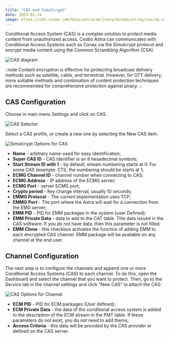 ```yaml
---
title: "CAS and Simulcrypt"
date: 2023-02-24
image: https://cdn.cesbo.com/help/astra/delivery/broadcasting/cas/og-image.png
---
```


Conditional Access System (CAS) is a complex solution to protect media content from unauthorized access. Cesbo Astra can communicates with Conditional Access Systems such as Conax via the Simulcrypt protocol and encrypt media content using the Common Scrambling Algorithm (CSA).

![CAS diagram](https://cdn.cesbo.com/help/astra/delivery/broadcasting/cas/cas.svg)

::note
Content encryption is effective for protecting broadcast delivery methods such as satellite, cable, and terrestrial. However, for OTT delivery, more suitable methods and combination of content protection techniques are recommended for comprehensive protection against piracy.
::

## CAS Configuration

Choose in main menu Settings and click on CAS.

![CAS Selector](https://cdn.cesbo.com/help/astra/delivery/broadcasting/cas/selector.png)

Select a CAS profile, or create a new one by selecting the New CAS item.

![Simulcrypt Options for CAS](https://cdn.cesbo.com/help/astra/delivery/broadcasting/cas/cas-options.png)

- **Name** - arbitrary name-used for easy identification;
- **Super CAS ID** - CAS Identifier is an 8 hexadecimal symbols;
- **Start Stream ID with 1** - by default, stream numbering starts at 0. For some CAS (example: CTI), the numbering should be starts at 1;
- **ECMG Channel ID** - channel number when connecting to CAS;
- **ECMG Address** - IP address of the ECMG server;
- **ECMG Port** - server ECMG port;
- **Crypto period** - Key change interval, usually 10 seconds;
- **EMMG Protocol** - The current implementation uses TCP;
- **EMMG Port** - The port where the Astra will wait for a connection from the EMG server;
- **EMM PID** - PID for EMM packages in the system (user Defined);
- **EMM Private Data** - data to add to the CAT table. This data issued in the CAS software. If you do not have data, then this parameter is not filled;
- **EMM Clone** - this checkbox activates the function of adding EMM to each encrypted CAS channel. EMM package will be available on any channel at the end user.

## Channel Configuration

The next step is to configure the channels and append one or more Conditional Access Systems (CAS) to each channel. To do this, open the Dashboard and select the channel that you want to protect. Then, go to the Service tab in the channel settings and click "New CAS" to attach the CAS:

![CAS Options for Channel](https://cdn.cesbo.com/help/astra/delivery/broadcasting/cas/channel-options.png)

- **ECM PID** - PID for ECM packages (User defined);
- **ECM Private Data** - the data of the conditional access system is added to the description of the ECM stream in the PMT table. If these parameters do not exist, you do not need to add thems;
- **Access Criteria** - this data will be provided by the CAS provider or defined on the CAS server.
